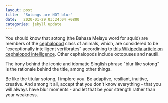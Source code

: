 ```yaml
---
layout: post
title:  "Sotongs are NOT blur"
date:   2020-01-29 03:24:04 +0800
categories: jekyll update
---
```

You should know that sotong (the Bahasa Melayu word for squid) are members of the [cephalopod][cephalopod-definition] class of animals, which, are considered to be "exceptionally intelligent vertibrates" accordining to [this Wikipedia article on cephalopod intelligence][cephalopod-intelligence-article]. Other cephalopods include octopuses and nautili.

The irony behind the iconic and idomatic Singlish phrase "blur like sotong" is the rationale behind the title, among other things.

Be like the titular sotong, I implore you. Be adaptive, resiliant, inuitive, creative. And among it all, accept that you don't know everything - that you will always have blur moments - and let that be your strength rather than your weakness.

[cephalopod-definition]: https://en.wikipedia.org/wiki/Cephalopod
[cephalopod-intelligence-article]: https://en.wikipedia.org/wiki/Cephalopod_intelligence